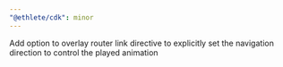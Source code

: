 ```yaml
---
"@ethlete/cdk": minor
---
```


Add option to overlay router link directive to explicitly set the navigation direction to control the played animation
